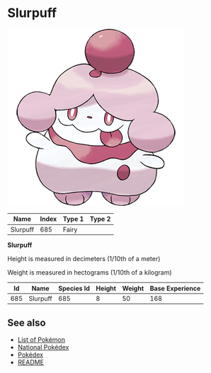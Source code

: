 # Slurpuff


![Slurpuff](images/685.png)

| **Name** | **Index** | **Type 1** | **Type 2** |
|----|----|----|----|
| Slurpuff | 685 | Fairy  |  |

**Slurpuff** 


Height is measured in decimeters (1/10th of a meter)

Weight is measured in hectograms (1/10th of a kilogram)

| **Id** | **Name** | **Species Id** | **Height** | **Weight** | **Base Experience** |
|--------|----------|----------------|------------|------------|---------------------|
| 685 | Slurpuff | 685 | 8 | 50 | 168 |


## See also

- [List of Pokémon](../pokemon.md)
- [National Pokédex](../national_pokedex.md)
- [Pokédex](../pokedex.md)
- [README](../README.md)
